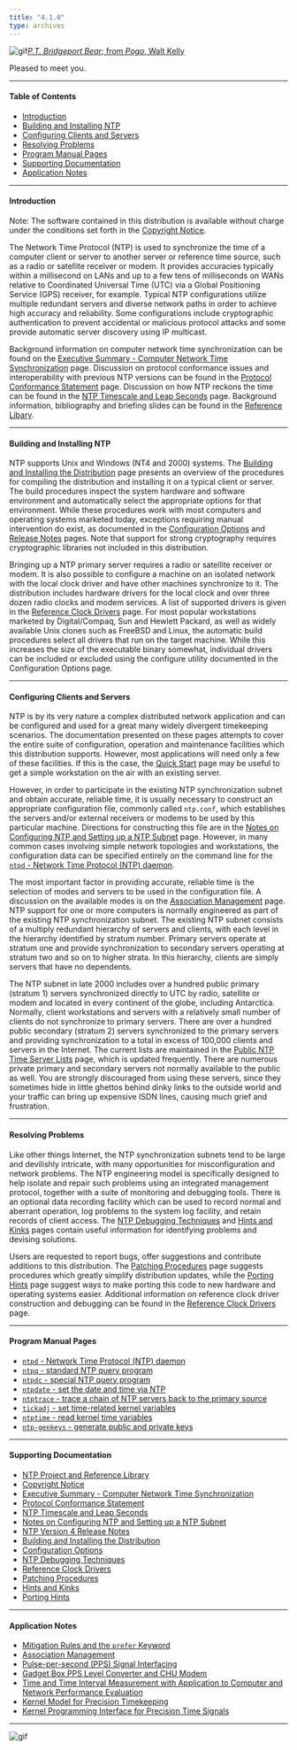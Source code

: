 ```yaml
---
title: "4.1.0"
type: archives
---
```


![gif](/archives/pic/barnstable.gif)[_P.T. Bridgeport Bear_; from _Pogo_, Walt Kelly](/reflib/pictures/)

Pleased to meet you.  

* * *

#### Table of Contents

*  [Introduction](/archives/4.1.0/#introduction)
*  [Building and Installing NTP](/archives/4.1.0/#building-and-installing-ntp)
*  [Configuring Clients and Servers](/archives/4.1.0/#configuring-clients-and-servers)
*  [Resolving Problems](/archives/4.1.0/#resolving-problems)
*  [Program Manual Pages](/archives/4.1.0/#program-manual-pages)
*  [Supporting Documentation](/archives/4.1.0/#supporting-documentation)
*  [Application Notes](/archives/4.1.0/#application-notes)

* * *

#### Introduction

Note: The software contained in this distribution is available without charge under the conditions set forth in the [Copyright Notice](/archives/4.1.0/copyright/).

The Network Time Protocol (NTP) is used to synchronize the time of a computer client or server to another server or reference time source, such as a radio or satellite receiver or modem. It provides accuracies typically within a millisecond on LANs and up to a few tens of milliseconds on WANs relative to Coordinated Universal Time (UTC) via a Global Positioning Service (GPS) receiver, for example. Typical NTP configurations utilize multiple redundant servers and diverse network paths in order to achieve high accuracy and reliability. Some configurations include cryptographic authentication to prevent accidental or malicious protocol attacks and some provide automatic server discovery using IP multicast.

Background information on computer network time synchronization can be found on the [Executive Summary - Computer Network Time Synchronization](/archives/4.1.0/exec/) page. Discussion on protocol conformance issues and interoperability with previous NTP versions can be found in the [Protocol Conformance Statement](/archives/4.1.0/biblio/) page. Discussion on how NTP reckons the time can be found in the [NTP Timescale and Leap Seconds](/archives/4.1.0/leap/) page. Background information, bibliography and briefing slides can be found in the [Reference Libary](/reflib/).

* * *

#### Building and Installing NTP

NTP supports Unix and Windows (NT4 and 2000) systems. The [Building and Installing the Distribution](/archives/4.1.0/build/) page presents an overview of the procedures for compiling the distribution and installing it on a typical client or server. The build procedures inspect the system hardware and software environment and automatically select the appropriate options for that environment. While these procedures work with most computers and operating systems marketed today, exceptions requiring manual intervention do exist, as documented in the [Configuration Options](/archives/4.1.0/config/) and [Release Notes](/archives/4.1.0/release/) pages. Note that support for strong cryptography requires cryptographic libraries not included in this distribution.

Bringing up a NTP primary server requires a radio or satellite receiver or modem. It is also possible to configure a machine on an isolated network with the local clock driver and have other machines synchronize to it. The distribution includes hardware drivers for the local clock and over three dozen radio clocks and modem services. A list of supported drivers is given in the [Reference Clock Drivers](/archives/4.1.0/refclock/) page. For most popular workstations marketed by Digital/Compaq, Sun and Hewlett Packard, as well as widely available Unix clones such as FreeBSD and Linux, the automatic build procedures select all drivers that run on the target machine. While this increases the size of the executable binary somewhat, individual drivers can be included or excluded using the configure utility documented in the Configuration Options page.

* * *

#### Configuring Clients and Servers

NTP is by its very nature a complex distributed network application and can be configured and used for a great many widely divergent timekeeping scenarios. The documentation presented on these pages attempts to cover the entire suite of configuration, operation and maintenance facilities which this distribution supports. However, most applications will need only a few of these facilities. If this is the case, the [Quick Start](/archives/4.1.0/quick/) page may be useful to get a simple workstation on the air with an existing server.

However, in order to participate in the existing NTP synchronization subnet and obtain accurate, reliable time, it is usually necessary to construct an appropriate configuration file, commonly called <code>ntp.conf</code>, which establishes the servers and/or external receivers or modems to be used by this particular machine. Directions for constructing this file are in the [Notes on Configuring NTP and Setting up a NTP Subnet](/archives/4.1.0/notes/) page. However, in many common cases involving simple network topologies and workstations, the configuration data can be specified entirely on the command line for the [<code>ntpd</code> - Network Time Protocol (NTP) daemon](/archives/4.1.0/ntpd/).

The most important factor in providing accurate, reliable time is the selection of modes and servers to be used in the configuration file. A discussion on the available modes is on the [Association Management](/archives/4.1.0/assoc/) page. NTP support for one or more computers is normally engineered as part of the existing NTP synchronization subnet. The existing NTP subnet consists of a multiply redundant hierarchy of servers and clients, with each level in the hierarchy identified by stratum number. Primary servers operate at stratum one and provide synchronization to secondary servers operating at stratum two and so on to higher strata. In this hierarchy, clients are simply servers that have no dependents.

The NTP subnet in late 2000 includes over a hundred public primary (stratum 1) servers synchronized directly to UTC by radio, satellite or modem and located in every continent of the globe, including Antarctica. Normally, client workstations and servers with a relatively small number of clients do not synchronize to primary servers. There are over a hundred public secondary (stratum 2) servers synchronized to the primary servers and providing synchronization to a total in excess of 100,000 clients and servers in the Internet. The current lists are maintained in the [Public NTP Time Server Lists](/support/servers/) page, which is updated frequently. There are numerous private primary and secondary servers not normally available to the public as well. You are strongly discouraged from using these servers, since they sometimes hide in little ghettos behind dinky links to the outside world and your traffic can bring up expensive ISDN lines, causing much grief and frustration.

* * *

#### Resolving Problems

Like other things Internet, the NTP synchronization subnets tend to be large and devilishly intricate, with many opportunities for misconfiguration and network problems. The NTP engineering model is specifically designed to help isolate and repair such problems using an integrated management protocol, together with a suite of monitoring and debugging tools. There is an optional data recording facility which can be used to record normal and aberrant operation, log problems to the system log facility, and retain records of client access. The [NTP Debugging Techniques](/archives/4.1.0/debug/) and [Hints and Kinks](/archives/4.1.0/hints/) pages contain useful information for identifying problems and devising solutions.

Users are requested to report bugs, offer suggestions and contribute additions to this distribution. The [Patching Procedures](/archives/4.1.0/patches/) page suggests procedures which greatly simplify distribution updates, while the [Porting Hints](/archives/4.1.0/porting/) page suggest ways to make porting this code to new hardware and operating systems easier. Additional information on reference clock driver construction and debugging can be found in the [Reference Clock Drivers](/archives/4.1.0/refclock/) page.

* * *

#### Program Manual Pages

*   [<code>ntpd</code> - Network Time Protocol (NTP) daemon](/archives/4.1.0/ntpd/)
*   [<code>ntpq</code> - standard NTP query program](/archives/4.1.0/ntpq/)
*   [<code>ntpdc</code> - special NTP query program](/archives/4.1.0/ntpdc/)
*   [<code>ntpdate</code> - set the date and time via NTP](/archives/4.1.0/ntpdate/)
*   [<code>ntptrace</code> - trace a chain of NTP servers back to the primary source](/archives/4.1.0/ntptrace/)
*   [<code>tickadj</code> - set time-related kernel variables](/archives/4.1.0/tickadj/)
*   [<code>ntptime</code> - read kernel time variables](/archives/4.1.0/ntptime/)
*   [<code>ntp-genkeys</code> - generate public and private keys](/archives/4.1.0/genkeys/)

* * *

#### Supporting Documentation

*   [NTP Project and Reference Library](/reflib/ntp/)
*   [Copyright Notice](/archives/4.1.0/copyright/)
*   [Executive Summary - Computer Network Time Synchronization](/archives/4.1.0/exec/)
*   [Protocol Conformance Statement](/archives/4.1.0/biblio/)
*   [NTP Timescale and Leap Seconds](/archives/4.1.0/leap/)
*   [Notes on Configuring NTP and Setting up a NTP Subnet](/archives/4.1.0/notes/)
*   [NTP Version 4 Release Notes](/archives/4.1.0/release/)
*   [Building and Installing the Distribution](/archives/4.1.0/build/)
*   [Configuration Options](/archives/4.1.0/config/)
*   [NTP Debugging Techniques](/archives/4.1.0/debug/)
*   [Reference Clock Drivers](/archives/4.1.0/refclock/)
*   [Patching Procedures](/archives/4.1.0/patches/)
*   [Hints and Kinks](/archives/4.1.0/hints/)
*   [Porting Hints](/archives/4.1.0/porting/)

* * *

#### Application Notes

*   [Mitigation Rules and the <code>prefer</code> Keyword](/archives/4.1.0/prefer/)
*   [Association Management](/archives/4.1.0/assoc/)
*   [Pulse-per-second (PPS) Signal Interfacing](/archives/4.1.0/pps/)
*   [Gadget Box PPS Level Converter and CHU Modem](/archives/4.1.0/gadget/)
*   [Time and Time Interval Measurement with Application to Computer and Network Performance Evaluation](/archives/4.1.0/measure/)
*   [Kernel Model for Precision Timekeeping](/archives/4.1.0/kern/)
*   [Kernel Programming Interface for Precision Time Signals](/archives/4.1.0/kernpps/)

* * *

![gif](/archives/pic/pogo1a.gif)